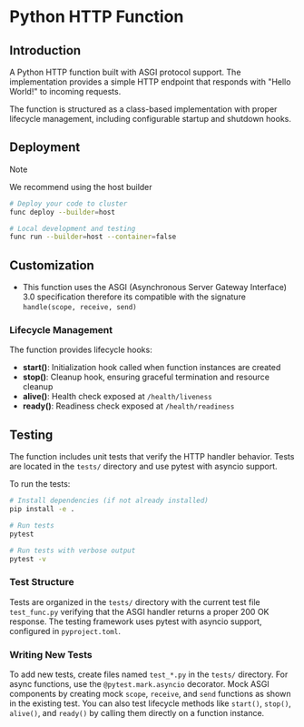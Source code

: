 # Python HTTP Function

## Introduction

A Python HTTP function built with ASGI protocol support. The implementation
provides a simple HTTP endpoint that responds with "Hello World!" to incoming
requests.

The function is structured as a class-based implementation with proper lifecycle
management, including configurable startup and shutdown hooks.

## Deployment

> [!NOTE]
> We recommend using the host builder

```bash
# Deploy your code to cluster
func deploy --builder=host

# Local development and testing
func run --builder=host --container=false
```

## Customization

- This function uses the ASGI (Asynchronous Server Gateway Interface) 3.0
specification therefore its compatible with the signature `handle(scope, receive, send)`

### Lifecycle Management
The function provides lifecycle hooks:
- **start()**: Initialization hook called when function instances are created
- **stop()**: Cleanup hook, ensuring graceful termination and resource cleanup
- **alive()**: Health check exposed at `/health/liveness`
- **ready()**: Readiness check exposed at `/health/readiness`

## Testing

The function includes unit tests that verify the HTTP handler behavior.
Tests are located in the `tests/` directory and use pytest with asyncio support.

To run the tests:

```bash
# Install dependencies (if not already installed)
pip install -e .

# Run tests
pytest

# Run tests with verbose output
pytest -v
```

### Test Structure

Tests are organized in the `tests/` directory with the current test file
`test_func.py` verifying that the ASGI handler returns a proper 200 OK response.
The testing framework uses pytest with asyncio support, configured in `pyproject.toml`.

### Writing New Tests

To add new tests, create files named `test_*.py` in the `tests/` directory.
For async functions, use the `@pytest.mark.asyncio` decorator. Mock ASGI
components by creating mock `scope`, `receive`, and `send` functions as shown
in the existing test. You can also test lifecycle methods like `start()`,
`stop()`, `alive()`, and `ready()` by calling them directly on a function instance.
